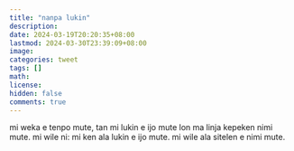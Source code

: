 ```yaml
---
title: "nanpa lukin"
description: 
date: 2024-03-19T20:20:35+08:00
lastmod: 2024-03-30T23:39:09+08:00
image: 
categories: tweet
tags: []
math: 
license: 
hidden: false
comments: true
---
```


mi weka e tenpo mute, tan mi lukin e ijo mute lon ma linja kepeken nimi mute. mi wile ni: mi ken ala lukin e ijo mute. mi wile ala sitelen e nimi mute.


